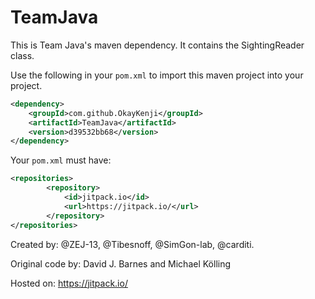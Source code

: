 # TeamJava

This is Team Java's maven dependency. It contains the SightingReader class.

Use the following in your ``pom.xml`` to import this maven project into your project.
```xml
<dependency>
    <groupId>com.github.OkayKenji</groupId>
    <artifactId>TeamJava</artifactId>
    <version>d39532bb68</version>
</dependency>
```

Your ``pom.xml`` must have: 
```xml
<repositories>
        <repository>
            <id>jitpack.io</id>
            <url>https://jitpack.io/</url>
        </repository>
</repositories>
```

Created by: @ZEJ-13, @Tibesnoff, @SimGon-lab, @carditi.

Original code by: David J. Barnes and Michael Kölling

Hosted on: https://jitpack.io/
